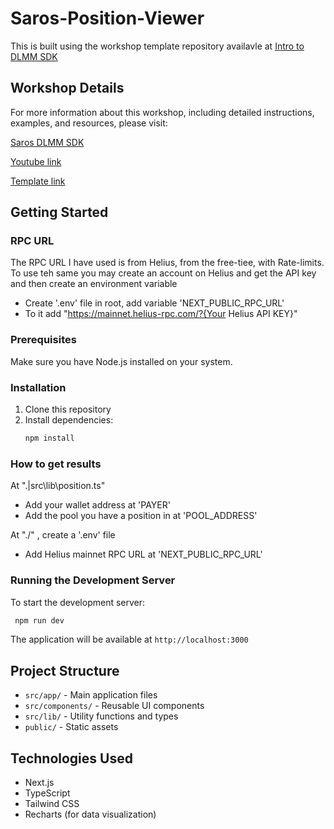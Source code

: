 # Saros-Position-Viewer

This is built using the workshop template repository availavle at [Intro to DLMM SDK](https://saros-playground.vercel.app/workshops)

## Workshop Details

For more information about this workshop, including detailed instructions, examples, and resources, please visit:

[Saros DLMM SDK](https://github.com/saros-xyz/dlmm-saros-sdk)

[Youtube link](https://www.youtube.com/watch?v=4gkEHqVbw4w)

[Template link](https://saros-playground.vercel.app/workshops)


## Getting Started

### RPC URL
The RPC URL I have used is from Helius, from the free-tiee, with Rate-limits.
To use teh same you may create an account on Helius and get the API key and then create an environment variable
- Create '.env' file in root, add variable 'NEXT_PUBLIC_RPC_URL'
- To it add "https://mainnet.helius-rpc.com/?{Your Helius API KEY}"

### Prerequisites

Make sure you have Node.js installed on your system.

### Installation

1. Clone this repository
2. Install dependencies:
   ```bash
   npm install
   ```

### How to get results
At ".|src\lib\position.ts"
- Add your wallet address at 'PAYER'
- Add the pool you have a position in at 'POOL_ADDRESS'

At "./" , create a '.env' file
- Add Helius mainnet RPC URL at 'NEXT_PUBLIC_RPC_URL'


### Running the Development Server

To start the development server:

```bash
 npm run dev
```

The application will be available at `http://localhost:3000`


## Project Structure

- `src/app/` - Main application files
- `src/components/` - Reusable UI components
- `src/lib/` - Utility functions and types
- `public/` - Static assets

## Technologies Used

- Next.js
- TypeScript
- Tailwind CSS
- Recharts (for data visualization)
